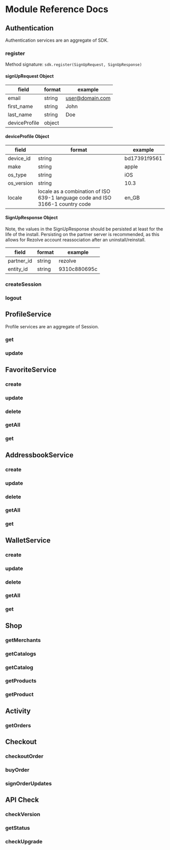 # Module Reference Docs

## Authentication
Authentication services are an aggregate of SDK. 
### register
Method signature: `sdk.register(SignUpRequest, SignUpResponse)`

#### signUpRequest Object

|field|format|example|
|---|---|---|
|email|string|user@domain.com|
|first_name|string|John|
|last_name|string|Doe|
|deviceProfile|object|&nbsp;|

#### deviceProfile Object

|field|format|example|
|---|---|---|
|device_id|string|bd17391f9561|
|make|string|apple|
|os_type|string|iOS|
|os_version|string|10.3|
|locale|locale as a combination of ISO 639-1 language code and ISO 3166-1 country code|en_GB|

#### SignUpResponse Object
<aside class="warning">
Note, the values in the SignUpResponse should be persisted at least for the life of the install. Persisting on the partner server is recommended, as this allows for Rezolve account reassociation after an uninstall/reinstall.
</aside>

|field|format|example|
|---|---|---|
|partner_id|string|rezolve|
|entity_id|string|9310c880695c|

### createSession
### logout

## ProfileService
Profile services are an aggregate of Session. 
### get 
### update

## FavoriteService
### create
### update
### delete
### getAll
### get

## AddressbookService
### create
### update
### delete
### getAll
### get

## WalletService
### create
### update
### delete
### getAll
### get

## Shop
### getMerchants
### getCatalogs
### getCatalog
### getProducts
### getProduct

## Activity
### getOrders

## Checkout
### checkoutOrder
### buyOrder
### signOrderUpdates

## API Check
### checkVersion
### getStatus
### checkUpgrade